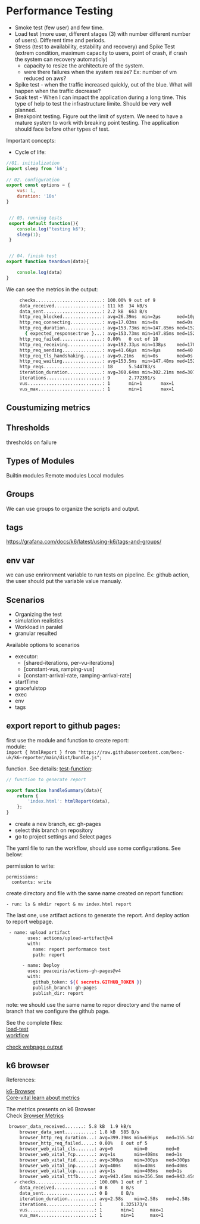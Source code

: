 # Performance Testing

* Smoke test (few user) and few time.
* Load test (more user, different stages (3) with number different number of users). Different time and periods.
* Stress (test to availability, estability and recovery) and Spike Test (extrem condition, maximum capacity to users, point of crash, if crash the system can recovery automaticly)  
    * capacity to resize the architecture of the system.
    * were there failures when the system resize? Ex: number of vm reduced on aws?
* Spike test - when the traffic increased quickly, out of the blue. What will happen when the traffic decrease?
* Soak test - When I can impact the application during a long time. This type of help to test the infrastructure limite. Should be very well planned.
* Breakpoint testing. Figure out the limit of system. We need to have a mature system to work with breaking point testing. The application should face before other types of test.



Important concepts:


* Cycle of life:  


```javascript
//01. initialization
import sleep from 'k6';
 
// 02. configuration
export const options = {
    vus: 1,
    duration: '10s'
} 


 // 03. running tests
 export default function(){
    console.log("testing k6");
    sleep(1);
 }


 // 04. finish test
export function teardown(data){

    console.log(data)
}
```  


We can see the metrics in the output:  

```bash
     checks.........................: 100.00% 9 out of 9
     data_received..................: 111 kB  34 kB/s
     data_sent......................: 2.2 kB  663 B/s
     http_req_blocked...............: avg=26.39ms  min=2µs      med=10µs     max=321.63ms p(90)=45.99ms  p(95)=178.54ms
     http_req_connecting............: avg=17.03ms  min=0s       med=0s       max=155.5ms  p(90)=45.36ms  p(95)=151.86ms
     http_req_duration..............: avg=153.73ms min=147.85ms med=152.65ms max=167.48ms p(90)=157.51ms p(95)=159.64ms
       { expected_response:true }...: avg=153.73ms min=147.85ms med=152.65ms max=167.48ms p(90)=157.51ms p(95)=159.64ms
     http_req_failed................: 0.00%   0 out of 18
     http_req_receiving.............: avg=192.33µs min=138µs    med=178µs    max=281µs    p(90)=242.9µs  p(95)=274.2µs 
     http_req_sending...............: avg=41.66µs  min=9µs      med=40.5µs   max=88µs     p(90)=57.9µs   p(95)=64.19µs 
     http_req_tls_handshaking.......: avg=9.21ms   min=0s       med=0s       max=165.84ms p(90)=0s       p(95)=24.87ms 
     http_req_waiting...............: avg=153.5ms  min=147.48ms med=152.43ms max=167.29ms p(90)=157.22ms p(95)=159.41ms
     http_reqs......................: 18      5.544783/s
     iteration_duration.............: avg=360.64ms min=302.21ms med=307.41ms max=780.66ms p(90)=410.85ms p(95)=595.75ms
     iterations.....................: 9       2.772391/s
     vus............................: 1       min=1       max=1
     vus_max........................: 1       min=1       max=1
```

## Coustumizing metrics 


## Thresholds

thresholds on failure


## Types of Modules
Builtin modules
Remote modules
Local modules


## Groups

We can use groups to organize the scripts and output.

## tags  
https://grafana.com/docs/k6/latest/using-k6/tags-and-groups/

## env var
we can use enrironment variable to run tests on pipeline. Ex: github action, the user should put the variable value manualy. 

##  Scenarios
* Organizing the test
* simulation realistics
* Workload in paralel
* granular resulted



Available options to scenarios
* executor:
    * [shared-iterations, per-vu-iterations]
    * [constant-vus, ramping-vus]
    * [constant-arrival-rate, ramping-arrival-rate]
* startTime
* gracefulstop
* exec 
* env
* tags


## export report to github pages:  

first use the module and function to create report:   
module:  
`import { htmlReport } from "https://raw.githubusercontent.com/benc-uk/k6-reporter/main/dist/bundle.js";`    


function. See details: [test-function](run-on-github-actions/test.js):   
```javascript
// function to generate report

export function handleSummary(data){
    return {
        'index.html': htmlReport(data),
    };
}
```  



* create a new branch, ex: gh-pages  
* select this branch on repository
* go to project settings and Select pages  

The yaml file to run the workflow, should use some configurations. See below:


permission to write:

```
permissions:
  contents: write
```  

create directory and file with the same name created on report function:

`- run: ls & mkdir report & mv index.html report`  


The last one, use artifact actions to generate the report. And deploy action to report webpage.

```bash
 - name: upload artifact
        uses: actions/upload-artifact@v4
        with:
          name: report performance test
          path: report

      - name: Deploy
        uses: peaceiris/actions-gh-pages@v4
        with:
          github_token: ${{ secrets.GITHUB_TOKEN }}
          publish_branch: gh-pages
          publish_dir: report
```  

note: we should use the same name to repor directory and the name of branch that we configure the github page.


See the complete files:  
[load-test](run-on-github-actions/test.js)   
[workflow](.github/workflows/loadtest.yaml)   


[check webpage output](https://github.com/lucasjct/k6-udemy/actions/runs/13850468143)


## k6 browser    

References:  

[k6-Browser](https://grafana.com/docs/k6/latest/using-k6-browser/)    
[Core-vital learn about metrics](https://web.dev/explore/learn-core-web-vitals?hl=pt-br)


The metrics presents on k6 Browser   
Check [Browser Metrics](https://grafana.com/docs/k6/latest/using-k6-browser/metrics/)

```bash
 browser_data_received.......: 5.8 kB  1.9 kB/s
     browser_data_sent...........: 1.8 kB  585 B/s
     browser_http_req_duration...: avg=399.39ms min=696µs   med=155.54ms max=1.53s p(90)=981.89ms p(95)=1.25s
     browser_http_req_failed.....: 0.00%   0 out of 5
     browser_web_vital_cls.......: avg=0        min=0       med=0        max=0     p(90)=0        p(95)=0    
     browser_web_vital_fcp.......: avg=1s       min=408ms   med=1s       max=1.59s p(90)=1.47s    p(95)=1.53s
     browser_web_vital_fid.......: avg=300µs    min=300µs   med=300µs    max=300µs p(90)=300µs    p(95)=300µs
     browser_web_vital_inp.......: avg=40ms     min=40ms    med=40ms     max=40ms  p(90)=40ms     p(95)=40ms 
     browser_web_vital_lcp.......: avg=1s       min=408ms   med=1s       max=1.59s p(90)=1.47s    p(95)=1.53s
     browser_web_vital_ttfb......: avg=943.45ms min=356.5ms med=943.45ms max=1.53s p(90)=1.41s    p(95)=1.47s
   ✓ checks......................: 100.00% 1 out of 1
     data_received...............: 0 B     0 B/s
     data_sent...................: 0 B     0 B/s
     iteration_duration..........: avg=2.58s    min=2.58s   med=2.58s    max=2.58s p(90)=2.58s    p(95)=2.58s
     iterations..................: 1       0.325173/s
     vus.........................: 1       min=1      max=1
     vus_max.....................: 1       min=1      max=1
```